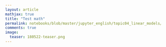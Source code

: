 ```yaml
---
layout: article
mathjax: true
title: "Test math"
permalink: notebooks/blob/master/jupyter_english/topic04_linear_models/topic4_linear_models_part3_regul_example.ipynb?flush_cache=true
comments: true
image:
  teaser: 180522-teaser.png
---
```


